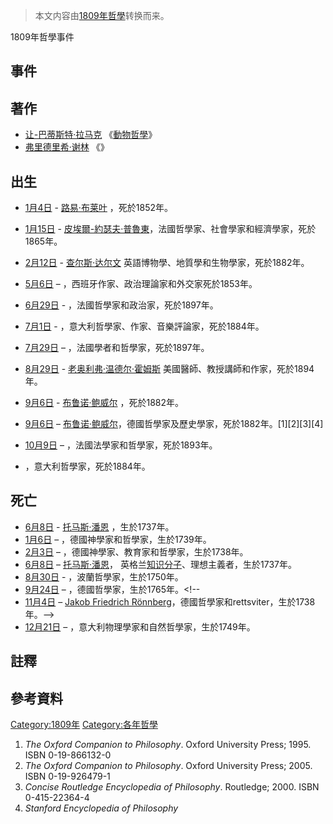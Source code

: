 > 本文内容由[1809年哲學](https://zh.wikipedia.org/wiki/1809年哲學)转换而来。


1809年哲學事件

## 事件

## 著作

  - [让-巴蒂斯特·拉马克](../Page/让-巴蒂斯特·拉马克.md "wikilink") 《[動物哲學](../Page/動物哲學.md "wikilink")》
  - [弗里德里希·谢林](../Page/弗里德里希·谢林.md "wikilink") 《》

## 出生

  - [1月4日](../Page/1月4日.md "wikilink") - [路易·布莱叶](../Page/路易·布莱叶.md "wikilink") ，死於1852年。

  - [1月15日](../Page/1月15日.md "wikilink") - [皮埃爾-約瑟夫·普魯東](../Page/皮埃爾-約瑟夫·普魯東.md "wikilink")，法國哲學家、社會學家和經濟學家，死於1865年。

  - [2月12日](../Page/2月12日.md "wikilink") - [查尔斯·达尔文](../Page/查尔斯·达尔文.md "wikilink") 英語博物學、地質學和生物學家，死於1882年。

  - [5月6日](../Page/5月6日.md "wikilink") – ，西班牙作家、政治理論家和外交家死於1853年。

  - [6月29日](../Page/6月29日.md "wikilink") - ，法國哲學家和政治家，死於1897年。

  - [7月1日](../Page/7月1日.md "wikilink") - ，意大利哲學家、作家、音樂評論家，死於1884年。

  - [7月29日](https://zh.wikipedia.org/wiki/7月29日 "wikilink") – ，法國學者和哲學家，死於1897年。

  - [8月29日](../Page/8月29日.md "wikilink") - [老奥利弗·温德尔·霍姆斯](https://zh.wikipedia.org/wiki/老奥利弗·温德尔·霍姆斯 "wikilink") 美國醫師、教授講師和作家，死於1894年。

  - [9月6日](../Page/9月6日.md "wikilink") - [布鲁诺·鲍威尔](../Page/布鲁诺·鲍威尔.md "wikilink") ，死於1882年。

  - [9月6日](../Page/9月6日.md "wikilink") – [布鲁诺·鲍威尔](../Page/布鲁诺·鲍威尔.md "wikilink")，德國哲學家及歷史學家，死於1882年。\[1\]\[2\]\[3\]\[4\]

  - [10月9日](../Page/10月9日.md "wikilink") – ，法國法學家和哲學家，死於1893年。

  - ，意大利哲學家，死於1884年。

## 死亡

  - [6月8日](../Page/6月8日.md "wikilink") - [托马斯·潘恩](../Page/托马斯·潘恩.md "wikilink") ，生於1737年。
  - [1月6日](../Page/1月6日.md "wikilink") – ，德國神學家和哲學家，生於1739年。
  - [2月3日](../Page/2月3日.md "wikilink") – ，德國神學家、教育家和哲學家，生於1738年。
  - [6月8日](../Page/6月8日.md "wikilink") – [托马斯·潘恩](../Page/托马斯·潘恩.md "wikilink")， 英格兰[知识分子](../Page/知识分子.md "wikilink")、理想主義者，生於1737年。
  - [8月30日](../Page/8月30日.md "wikilink") - ，波蘭哲學家，生於1750年。
  - [9月24日](../Page/9月24日.md "wikilink") – ，德國哲學家，生於1765年。\<\!--
  - [11月4日](../Page/11月4日.md "wikilink") – [Jakob Friedrich Rönnberg](https://zh.wikipedia.org/wiki/Jakob_Friedrich_Rönnberg "wikilink")，德國哲學家和rettsviter，生於1738年。--\>
  - [12月21日](../Page/12月21日.md "wikilink") – ，意大利物理學家和自然哲學家，生於1749年。

## 註釋

## 參考資料

[Category:1809年](https://zh.wikipedia.org/wiki/Category:1809年 "wikilink") [Category:各年哲學](https://zh.wikipedia.org/wiki/Category:各年哲學 "wikilink")

1.  *The Oxford Companion to Philosophy*. Oxford University Press; 1995. ISBN 0-19-866132-0
2.  *The Oxford Companion to Philosophy*. Oxford University Press; 2005. ISBN 0-19-926479-1
3.  *Concise Routledge Encyclopedia of Philosophy*. Routledge; 2000. ISBN 0-415-22364-4
4.  *Stanford Encyclopedia of Philosophy*